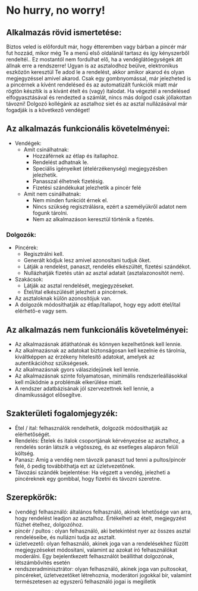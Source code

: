# No hurry, no worry!
## Alkalmazás rövid ismertetése:

Biztos veled is előfordult már, hogy étteremben vagy bárban a pincér már fut hozzád, mikor még Te a menü első oldalánál tartasz és így kényszerből rendeltél..
Ez mostantól nem fordulhat elő, ha a vendéglátóegységek átt állnak erre a rendszerre!
Ugyan is az asztalodhoz beülve, elektronikus eszközön keresztül Te adod le a rendelést, akkor amikor akarod és olyan megjegyzéssel amivel akarod.
Csak egy gombnyomással, már jelezheted is a pincérnek a kívént rendelésed és az automatizált funkciók miatt már rögtön készítik is a kívánt ételt és (vagy) italodat.
Ha végeztél a rendelésed elfogyasztásával és rendezted a számlát, nincs más dolgod csak jóllakottan távozni!
Dolgozó kollégánk az asztalhoz siet és az asztal nullázásával már fogadják is a következő vendéget!

## Az alkalmazás funkcionális követelményei:

* Vendégek: 
  - Amit csinálhatnak:
    - Hozzáférnek az étlap és itallaphoz.
    - Rendelést adhatnak le.
    - Speciális igényeiket (ételérzékenység) megjegyzésben jelezhetik.
    - Panasszal élhetnek fizetésig.
    - Fizetési szándékukat jelezhetik a pincér felé
  - Amit nem csinálhatnak:
    - Nem minden funkciót érnek el. 
    - Nincs szükség regisztrálásra, ezért a személyükről adatot nem fogunk tárolni. 
    - Nem az alkalmazáson keresztül történik a fizetés.
    
### Dolgozók:

* Pincérek:
  - Regisztrálni kell.
  - Generált kódjuk lesz amivel azonosítani tudjuk őket.
  - Látják a rendelést, panaszt, rendelés elkészültét, fizetési szándékot.
  - Nullázhatják fizetés után az asztal adatait (asztalazonosítót nem).
* Szakácsok:
  - Látják az asztal rendelését, megjegyzéseket.
  - Étel/ital elkészülését jelezheti a pincérnek.
* Az asztaloknak külön azonosítójuk van.
* A dolgozók módosíthatják az étlap/itallapot, hogy egy adott étel/ital elérhető-e vagy sem.

## Az alkalmazás nem funkcionális követelményei:

* Az alkalmazásnak átláthatónak és könnyen kezelhetőnek kell lennie.
* Az alkalmazásnak az adatokat biztonságosan kell kezelnie és tárolnia, kiváltképpen az érzékeny hitelesítő adatokat, amelyek az autentikációhoz szükségesek.
* Az alkalmazásnak gyors válaszidejűnek kell lennie.
* Az alkalmazásnak szinte folyamatosan, minimális rendszerleállásokkal kell működnie a problémák elkerülése miatt.
* A rendszer adatbázisának jól szervezettnek kell lennie, a dinamikusságot elősegítve.

## Szakterületi fogalomjegyzék:

* Étel / ital: felhasználók rendelhetik, dolgozók módosithatják az elérhetőségét.
* Rendelés: Ételek és italok csoportjának kérvényezése az asztalhoz, a rendelés során látszik a végösszeg, és az esetleges alapáron felüli költség.
* Panasz: Amig a vendég nem távozik panaszt tud tenni a pultos/pincér felé, ő pedig továbbithatja ezt az üzletvezetőnek.
* Távozási szándék bejelentése: Ha végzett a vendég, jelezheti a pincéreknek egy gombbal, hogy fizetni és távozni szeretne.

## Szerepkörök:

* (vendég) felhasználó: általános felhasználó, akinek lehetősége van arra, hogy rendelést leadjon az asztalhoz. Értékelheti az ételt, megjegyzést fűzhet ételhez, dolgozóhoz.
* pincér / pultos : olyan felhasználó, aki betekintést nyer az összes asztal rendeléseibe, és nullázni tudja az asztalt.
* üzletvezető: olyan felhasználó, akinek joga van a rendelésekhez fűzött megjegyzéseket módositani, valamint az azokat író felhasználókat moderálni. Egy bejelentkezett felhasználót beállithat dolgozónak, létszámbővités esetén
* rendszeradminisztrátor: olyan felhasználó, akinek joga van pultosokat, pincéreket, üzletvezetőket létrehoznia, moderátori jogokkal bír, valamint természetesen az egyszerű felhasználó jogai is megilletik
